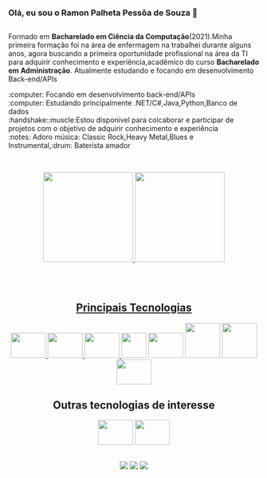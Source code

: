 ### Olá, eu sou o Ramon Palheta Pessôa de Souza 👋
##



<p>Formado em <strong>Bacharelado em Ciência da Computação</strong>(2021).Minha primeira formação foi na área de enfermagem na trabalhei durante alguns anos, agora buscando a primeira oportunidade profissional na área da TI para adquirir conhecimento e experiência,acadêmico do curso <strong>Bacharelado em Administração</strong>.
 Atualmente estudando e focando em desenvolvimento Back-end/APIs
 </p>
:computer: Focando  em desenvolvimento back-end/APIs <br>
:computer: Estudando principalmente .NET/C#,Java,Python,Banco de dados <br>
:handshake::muscle:Estou disponivel para colcaborar e participar de projetos com o objetivo de adquirir conhecimento e experiência<br>
:notes: Adoro música: Classic Rock,Heavy Metal,Blues e Instrumental,:drum: Baterista amador
 







<br><div align="center">
 
  <a href="https://github.com/RamonPPessoa">
   
  <img height="180em" src="https://github-readme-stats.vercel.app/api?username=RamonPPessoa&show_icons=true&theme=dark&include_all_commits=true&count_private=true"/>
  <img height="180em" src="https://github-readme-stats.vercel.app/api/top-langs/?username=RamonPPessoa&layout=compact&langs_count=7&theme=dark"/>

  
   

    
 

  ##
 
   <div style="display-flex"><br>
    <h2>Principais Tecnologias</h2>
    <img height ="50" width="70"  src="https://cdn.jsdelivr.net/gh/devicons/devicon/icons/python/python-original-wordmark.svg" />

    
  <img height ="50" width="70" src = "https://cdn.jsdelivr.net/gh/devicons/devicon/icons/csharp/csharp-original.svg" />
 
<img height ="50" width="70" src = https://user-images.githubusercontent.com/33637915/147134570-12b4e3e2-058d-4f54-a57b-46123aea5b76.png />
       <a href="https://"><img height ="50" width="50" src="https://camo.githubusercontent.com/27d9f7dc1dd86367aca1ea96420a6208c79469054a03a44687f727b9945d2c97/68747470733a2f2f696d672e736869656c64732e696f2f62616467652f2d536372756d2d3035313232413f7374796c653d666c6174266c6f676f3d736372756d" data-canonical-src="https://img.shields.io/badge/-Scrum-05122A?style=flat&amp;logo=scrum" style="max-width: 100%;"></a>
    <img height ="50" width="70" src="https://cdn.jsdelivr.net/gh/devicons/devicon/icons/mysql/mysql-original-wordmark.svg" />
   <img height ="70" width="70" src="https://cdn.jsdelivr.net/gh/devicons/devicon/icons/postgresql/postgresql-original-wordmark.svg" />
     <img  height ="70" width="70" src="https://cdn.jsdelivr.net/gh/devicons/devicon/icons/java/java-original-wordmark.svg" />
     <img height ="50" width="70" src="https://cdn.jsdelivr.net/gh/devicons/devicon/icons/microsoftsqlserver/microsoftsqlserver-plain-wordmark.svg" />
     
    
  </div>
  
   
   ##
   
   
   <h2>Outras tecnologias de interesse</h2>
   <img height ="50" width="70" src="https://cdn.jsdelivr.net/gh/devicons/devicon/icons/kotlin/kotlin-original-wordmark.svg" />
   
   <img height ="50" width="70" src="https://cdn.jsdelivr.net/gh/devicons/devicon/icons/flutter/flutter-original.svg" />

  


 ##   



  

 <a href="" target="_blank"><img src="https://img.shields.io/badge/Discord-7289DA?style=for-the-badge&logo=discord&logoColor=white" target="_blank"></a> 
  <a href = "mailto:pessoapalheta.ramon@gmail.com"><img src="https://img.shields.io/badge/-Gmail-%23333?style=for-the-badge&logo=gmail&logoColor=white" target="_blank"></a>
  <a href="https://www.linkedin.com/in/ramon-palheta-pessoa-de-souza-715503159/" target="_blank"><img src="https://img.shields.io/badge/-LinkedIn-%230077B5?style=for-the-badge&logo=linkedin&logoColor=white" target="_blank"></a> 
 

 
</div>
